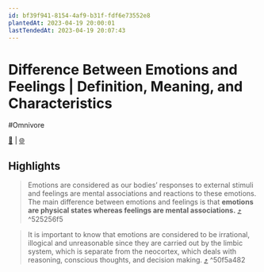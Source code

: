 ```yaml
---
id: bf39f941-8154-4af9-b31f-fdf6e73552e8
plantedAt: 2023-04-19 20:00:01
lastTendedAt: 2023-04-19 20:07:43
---
```


# Difference Between Emotions and Feelings | Definition, Meaning, and Characteristics
#Omnivore

[📖](https://omnivore.app/me/difference-between-emotions-and-feelings-definition-meaning-and--1879c2ce9ea) | [🌐](https://pediaa.com/difference-between-emotions-and-feelings)

## Highlights

> Emotions are considered as our bodies’ responses to external stimuli and feelings are mental associations and reactions to these emotions. The main difference between emotions and feelings is that **emotions are physical states whereas feelings are mental associations.** [⤴️](https://omnivore.app/me/difference-between-emotions-and-feelings-definition-meaning-and--1879c2ce9ea#525256f5-489e-4175-9b2f-e7a7f91c6e89)  ^525256f5

> It is important to know that emotions are considered to be irrational, illogical and unreasonable since they are carried out by the limbic system, which is separate from the neocortex, which deals with reasoning, conscious thoughts, and decision making. [⤴️](https://omnivore.app/me/difference-between-emotions-and-feelings-definition-meaning-and--1879c2ce9ea#50f5a482-40e6-4271-985a-5b20a05ec67c)  ^50f5a482

